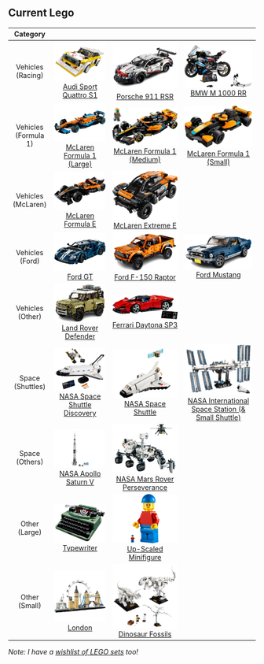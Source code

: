 ## Current Lego

|       Category       |                                                                                                                                                              |                                                                                                                                                              |                                                                                                                                                                              |
| :------------------: | :----------------------------------------------------------------------------------------------------------------------------------------------------------: | :----------------------------------------------------------------------------------------------------------------------------------------------------------: | :--------------------------------------------------------------------------------------------------------------------------------------------------------------------------: |
|  Vehicles (Racing)   |          ![Audi Sport Quattro S1](lego/audisport.png) [Audi Sport Quattro S1](https://www.lego.com/en-gb/product/1985-audi-sport-quattro-s1-76897)           |                       ![Porsche 911 RSR](lego/porsche.png) [Porsche 911 RSR](https://www.lego.com/en-gb/product/porsche-911-rsr-42096)                       |                                  ![BMW M 1000 RR](lego/bmwbike.png) [BMW M 1000 RR](https://www.lego.com/en-gb/product/bmw-m-1000-rr-42130)                                  |
| Vehicles (Formula 1) |          ![McLaren Formula 1 (Large)](lego/f1.png) [McLaren Formula 1 (Large)](https://www.lego.com/en-gb/product/mclaren-formula-1-race-car-42141)          |    ![McLaren Formula 1 (Medium)](lego/f12023.png) [McLaren Formula 1 (Medium)](https://www.lego.com/en-gb/product/2023-mclaren-formula-1-race-car-76919)     |                  ![McLaren Formula 1 (Small)](lego/f1small.png) [McLaren Formula 1 (Small)](https://www.lego.com/en-gb/product/mclaren-formula-1-car-30683)                  |
|  Vehicles (McLaren)  |               ![McLaren Formula E](lego/fe.png) [McLaren Formula E](https://www.lego.com/en-gb/product/neom-mclaren-formula-e-race-car-42169)                |            ![McLaren Extreme E](lego/extremee.png) [McLaren Extreme E](https://www.lego.com/en-gb/product/neom-mclaren-extreme-e-race-car-42166)             |
|   Vehicles (Ford)    |                                 ![Ford GT](lego/fordgt.png) [Ford GT](https://www.lego.com/en-gb/product/2022-ford-gt-42154)                                 |                    ![Ford F-150 Raptor](lego/raptor.png) [Ford F-150 Raptor](https://www.lego.com/en-gb/product/ford-f-150-raptor-42126)                     |                                   ![Ford Mustang](lego/mustang.png) [Ford Mustang](https://www.lego.com/en-gb/product/ford-mustang-10265)                                    |
|   Vehicles (Other)   |                ![Land Rover Defender](lego/defender.png) [Land Rover Defender](https://www.lego.com/en-gb/product/land-rover-defender-42110)                 |                        ![image](lego/ferrari.png) [Ferrari Daytona SP3](https://www.lego.com/en-gb/product/ferrari-daytona-sp3-42143)                        |                                                                                                                                                                              |
|   Space (Shuttles)   | ![NASA Space Shuttle Discovery](lego/spaceshuttle.png) [NASA Space Shuttle Discovery](https://www.lego.com/en-gb/product/nasa-space-shuttle-discovery-10283) |                ![NASA Space Shuttle](lego/smallspaceshuttle.png) [NASA Space Shuttle](https://www.lego.com/en-gb/product/space-shuttle-31134)                | ![NASA International Space Station](lego/iss.png) [NASA International Space Station (& Small Shuttle)](https://www.lego.com/en-gb/product/international-space-station-21321) |
|    Space (Others)    |             ![NASA Apollo Saturn V](lego/saturnv.png) [NASA Apollo Saturn V](https://www.lego.com/en-gb/product/lego-nasa-apollo-saturn-v-92176)             | ![NASA Mars Rover Perseverance](lego/perseverance.png) [NASA Mars Rover Perseverance](https://www.lego.com/en-gb/product/nasa-mars-rover-perseverance-42158) |
|    Other (Large)     |                             ![Typewriter](lego/typewriter.png) [Typewriter](https://www.lego.com/en-gb/product/typewriter-21327)                             |                ![Minifigure](lego/minifigure.png) [Up-Scaled Minifigure](https://www.lego.com/en-gb/product/up-scaled-lego-minifigure-40649)                 |                                                                                                                                                                              |
|    Other (Small)     |                                     ![London](lego/london.png) [London](https://www.lego.com/en-gb/product/london-21034)                                     |                     ![Dinosaur Fossils](lego/fossils.png) [Dinosaur Fossils](https://www.lego.com/en-gb/product/dinosaur-fossils-21320)                      |                                                                                                                                                                              |

_Note: I have a [wishlist of LEGO sets](/wishlist.html#lego--similar) too!_
